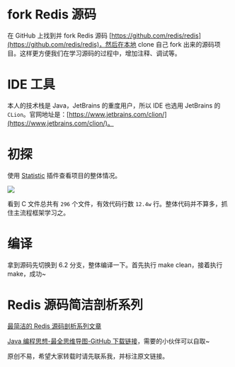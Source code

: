 # fork Redis 源码

在 GitHub 上找到并 fork Redis 源码 [https://github.com/redis/redis](https://github.com/redis/redis)，然后在本地 clone 自己 fork 出来的源码项目。这样更方便我们在学习源码的过程中，增加注释、调试等。

# IDE 工具

本人的技术栈是 Java，JetBrains 的重度用户，所以 IDE 也选用 JetBrains 的 `CLion`。官网地址是：[https://www.jetbrains.com/clion/](https://www.jetbrains.com/clion/)。

# 初探

使用 [Statistic](https://plugins.jetbrains.com/plugin/4509-statistic) 插件查看项目的整体情况。

![](http://yano.oss-cn-beijing.aliyuncs.com/blog/20211117165642.png?x-oss-process=style/yano)

看到 C 文件总共有 `296` 个文件，有效代码行数 `12.4w` 行。整体代码并不算多，抓住主流程框架学习之。

# 编译

拿到源码先切换到 6.2 分支，整体编译一下。首先执行 make clean，接着执行 make，成功~

# Redis 源码简洁剖析系列

[最简洁的 Redis 源码剖析系列文章](https://github.com/LjyYano/Thinking_in_Java_MindMapping/blob/master/2021-11-17%20Redis%20%E6%BA%90%E7%A0%81%E7%AE%80%E6%B4%81%E5%89%96%E6%9E%90%2001%20-%20%E7%8E%AF%E5%A2%83%E9%85%8D%E7%BD%AE.md)

[Java 编程思想-最全思维导图-GitHub 下载链接](https://github.com/LjyYano/Thinking_in_Java_MindMapping)，需要的小伙伴可以自取~

原创不易，希望大家转载时请先联系我，并标注原文链接。